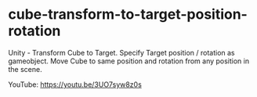 # cube-transform-to-target-position-rotation
Unity - Transform Cube to Target. Specify Target position / rotation as gameobject. Move Cube to same position and rotation from any position in the scene. 

YouTube:  https://youtu.be/3UO7syw8z0s
